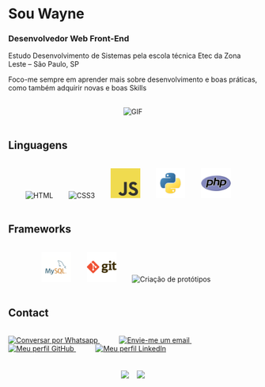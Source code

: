 # Sou  Wayne 

<div align=left>
  <h3>Desenvolvedor Web Front-End </h3>
  <p>Estudo Desenvolvimento de Sistemas pela escola técnica Etec da Zona Leste – São Paulo, SP </p>Foco-me sempre em aprender mais sobre desenvolvimento e boas práticas, como também adquirir novas e boas Skills </p>
</div>
<br>

<div align=center>
    <img alt="GIF" src="https://github.com/abhisheknaiidu/abhisheknaiidu/blob/master/code.gif?raw=true" width="500" height="320" />
</div>
<br>

<h2>Linguagens</h2>
<br>

<div align=center>

  <img height="60" src="https://upload.wikimedia.org/wikipedia/commons/thumb/6/61/HTML5_logo_and_wordmark.svg/1200px-HTML5_logo_and_wordmark.svg.png" title="HTML">
  &nbsp;&nbsp;&nbsp;&nbsp;&nbsp;&nbsp;

  <img height="60" src="https://upload.wikimedia.org/wikipedia/commons/thumb/d/d5/CSS3_logo_and_wordmark.svg/1200px-CSS3_logo_and_wordmark.svg.png" title="CSS3">
  &nbsp;&nbsp;&nbsp;&nbsp;&nbsp;&nbsp;

  <img height="60" src="https://raw.githubusercontent.com/github/explore/80688e429a7d4ef2fca1e82350fe8e3517d3494d/topics/javascript/javascript.png" title="JavaScript">
  &nbsp;&nbsp;&nbsp;&nbsp;&nbsp;&nbsp;

  <img height="60" src="https://raw.githubusercontent.com/github/explore/80688e429a7d4ef2fca1e82350fe8e3517d3494d/topics/python/python.png" title="Python">
  &nbsp;&nbsp;&nbsp;&nbsp;&nbsp;&nbsp;

  <img height="60" src="https://raw.githubusercontent.com/github/explore/80688e429a7d4ef2fca1e82350fe8e3517d3494d/topics/php/php.png" title="php">
  &nbsp;&nbsp;&nbsp;&nbsp;

</div>
<br>

<h2>Frameworks</h2>
<br>

<div align=center>

  <img height="60" src="https://raw.githubusercontent.com/github/explore/80688e429a7d4ef2fca1e82350fe8e3517d3494d/topics/mysql/mysql.png" title="Banco de Dados My SQL">
  &nbsp;&nbsp;&nbsp;&nbsp;&nbsp;&nbsp;

  <img height="60" src="https://raw.githubusercontent.com/github/explore/80688e429a7d4ef2fca1e82350fe8e3517d3494d/topics/git/git.png" title="Versionamento com git">
  &nbsp;&nbsp;&nbsp;&nbsp;&nbsp;&nbsp;


  <img height="60" src="https://res-1.cloudinary.com/crunchbase-production/image/upload/c_lpad,h_256,w_256,f_auto,q_auto:eco/v1397183645/50bf4fee6f1194cbd5064a4342c4ab75.png" title="Criação de protótipos">
  &nbsp;&nbsp;&nbsp;&nbsp;&nbsp;&nbsp;

</div>
<br>

## Contact
<br>

<div align="left">
    <a href="https://api.whatsapp.com/send?phone=5511933986789&text=Prazer%2C%20meu%20nome%20%C3%A9%20Wayne%2C%20estudo%20desenvolvimento%20de%20sistemas%20na%20Etec%20ZL%20e%20sou%20Desenvolvedor%20Web.%20%20%20Vamos%20conversar%3F">
        <img  src="https://i.imgur.com/YyLyMPi.png" height="30em" title="Conversar por Whatsapp">
    </a>
    &nbsp;&nbsp;&nbsp;&nbsp;&nbsp;&nbsp;&nbsp;&nbsp;&nbsp;
     <a href="mailto:dev.waynerocha@gmail.com">
        <img src="https://i.imgur.com/tLI3d6L.png" height="30em" title="Envie-me um email">
    </a>
    &nbsp;&nbsp;&nbsp;&nbsp;&nbsp;&nbsp;&nbsp;&nbsp;&nbsp;
    <a href="https://github.com/WayneRocha/">
        <img  src="https://i.imgur.com/LpVinhs.png" height="30em" title="Meu perfil GitHub">
    </a>   
    &nbsp;&nbsp;&nbsp;&nbsp;&nbsp;&nbsp;&nbsp;&nbsp;&nbsp;
    <a href="linkedin.com/in/wayne-rocha-421004204">
        <img src="https://i.imgur.com/HlqBmV8.png" height="30em" title="Meu perfil LinkedIn">
    </a>
</div>
<br>
<br>

<div align=center>
  <img src="https://github-readme-stats.vercel.app/api?username=WayneRocha&theme=dark&show_icons=true" align=center height=200em>
  &nbsp;&nbsp;

  <img src="https://github-readme-stats.vercel.app/api/top-langs/?username=waynerocha&theme=dark" align=center height=200em>
</div>

